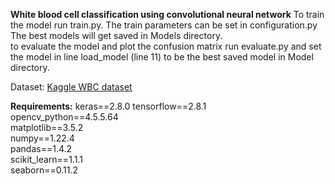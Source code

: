 **White blood cell classification using convolutional neural network**
To train the model run train.py. The train parameters can be set in configuration.py  
The best models will get saved in Models directory.  
to evaluate the model and plot the confusion matrix run evaluate.py and set the model in line load_model (line 11) to be the best saved model in Model directory.   




Dataset:
[Kaggle WBC dataset](https://www.kaggle.com/datasets/paultimothymooney/blood-cells/code?sortBy=relevance&group=everyone&search=includeamin&page=1&pageSize=20&datasetId=9232)


**Requirements:**
keras==2.8.0 
tensorflow==2.8.1  
opencv_python==4.5.5.64  
matplotlib==3.5.2  
numpy==1.22.4  
pandas==1.4.2  
scikit_learn==1.1.1  
seaborn==0.11.2  

